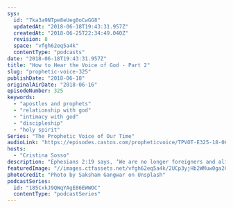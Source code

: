 ```yaml
---
sys:
  id: "7ka3a9NTpe8eUeg0oCwGG8"
  updatedAt: "2018-06-18T19:43:31.957Z"
  createdAt: "2018-06-25T22:34:49.040Z"
  revision: 8
  space: "vfgh62eq5a4k"
  contentType: "podcasts"
date: "2018-06-18T19:43:31.957Z"
title: "How to Hear the Voice of God - Part 2"
slug: "prophetic-voice-325"
publishDate: "2018-06-18"
originalAirDate: "2018-06-16"
episodeNumber: 325
keywords:
  - "apostles and prophets"
  - "relationship with god"
  - "intimacy with god"
  - "discipleship"
  - "holy spirit"
Series: "The Prophetic Voice of Our Time"
audioLink: "https://episodes.castos.com/propheticvoice/TPVOT-E325-18-06-16-17-How-to-Hear-the-Voice-of-God-2.mp3"
hosts:
  - "Cristina Sosso"
description: "Ephesians 2:19 says, ‘We are no longer foreigners and aliens, but we are now members of the household of God. Our citizenship is in Heaven.’ So if God wants to talk to you, He would rather talk directly to you, face to face instead of through someone else... That is His preference, He wants to personally attend to you. He communicates in that still small voice in your heart and in your mind and He is going to lead you towards maturity. He says that from the least to the greatest of us we will all know Him… God loves you and that is what is the matter. You need to communicate with Him.\n"
featuredImage: "//images.ctfassets.net/vfgh62eq5a4k/2UCp3yjHb2WMuw0ga2CC6a/3fcfaabe9af4427d41c9ea898b7363ab/saksham-gangwar-146658-unsplash.jpg"
photoCredit: "Photo by Saksham Gangwar on Unsplash"
podcastSeries:
  id: "185CxkJ9QWqYAgE86EWWOC"
  contentType: "podcastSeries"
---
```

